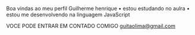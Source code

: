 Boa vindas ao meu perfil
Guilherme henrique 
• estou estudando no aulra 
• estou me desenvolvendo na linguagem JavaScript

VOCE PODE ENTRAR EM CONTADO COMIGO 
guitaolima@gmail.com 
